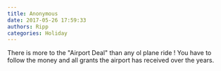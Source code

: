 ```yaml
---
title: Anonymous
date: 2017-05-26 17:59:33
authors: Ripp
categories: Holiday
---
```


 There is more to the "Airport Deal" than any ol plane ride !
You have to follow the money and all grants the airport has received over the years.